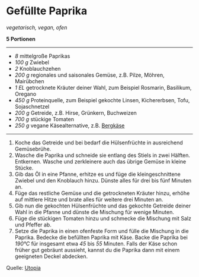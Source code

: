 # Gefüllte Paprika

*vegetarisch, vegan, ofen*

**5 Portionen**

---

- *8* mittelgroße Paprikas
- *100 g* Zwiebel
- *2* Knoblauchzehen
- *200 g* regionales und saisonales Gemüse, z.B. Pilze, Möhren, Mairübchen
- *1 EL* getrocknete Kräuter deiner Wahl, zum Beispiel Rosmarin, Basilikum, Oregano
- *450 g* Proteinquelle, zum Beispiel gekochte Linsen, Kichererbsen, Tofu, Sojaschnetzel
- *200 g* Getreide, z.B. Hirse, Grünkern, Buchweizen
- *700 g* stückige Tomaten
- *250 g* vegane Käsealternative, z.B. [Bergkäse](https://github.com/dasnessie/recipes/blob/master/kraeftiger_kaeseschmelz.md)

---

1. Koche das Getreide und bei bedarf die Hülsenfrüchte in ausreichend Gemüsebrühe.
2. Wasche die Paprika und schneide sie entlang des Stiels in zwei Hälften. Entkernen. Wasche und zerkleinere auch das übrige Gemüse in kleine Stücke. 
3. Gib das Öl in eine Pfanne, erhitze es und füge die kleingeschnittene Zwiebel und den Knoblauch hinzu. Dünste alles für drei bis fünf Minuten an. 
4. Füge das restliche Gemüse und die getrockneten Kräuter hinzu, erhöhe auf mittlere Hitze und brate alles für weitere drei Minuten an. 
5. Gib nun die gekochten Hülsenfrüchte und das gekochte Getreide deiner Wahl in die Pfanne und dünste die Mischung für wenige Minuten. 
6. Füge die stückigen Tomaten hinzu und schmecke die Mischung mit Salz und Pfeffer ab.
7. Setze die Paprika in einen ofenfeste Form und fülle die Mischung in die Paprika. Bedecke die befüllten Paprika mit Käse.
Backe die Paprika bei *190°C* für insgesamt etwa *45* bis *55* Minuten. Falls der Käse schon früher gut gebräunt aussieht, kannst du die Paprika dann mit einem geeigneten Deckel abdecken. 

Quelle: [Utopia](https://utopia.de/ratgeber/gefuellte-paprika-vegane-variante-mit-regionalen-zutaten/)
